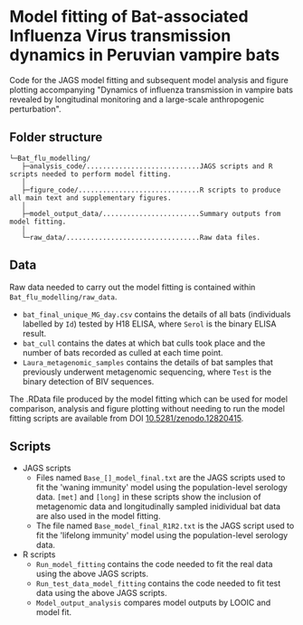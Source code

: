 
# Model fitting of Bat-associated Influenza Virus transmission dynamics in Peruvian vampire bats

Code for the JAGS model fitting and subsequent model analysis and figure plotting accompanying "Dynamics of influenza transmission in vampire bats revealed by longitudinal monitoring and a large-scale anthropogenic perturbation". 

## Folder structure

```
└─Bat_flu_modelling/
   ├─analysis_code/............................JAGS scripts and R scripts needed to perform model fitting.
   │ 
   ├─figure_code/..............................R scripts to produce all main text and supplementary figures.
   │ 
   ├─model_output_data/........................Summary outputs from model fitting.
   │ 
   └─raw_data/.................................Raw data files. 

```

## Data

Raw data needed to carry out the model fitting is contained within `Bat_flu_modelling/raw_data`. 

- `bat_final_unique_MG_day.csv` contains the details of all bats (individuals labelled by `Id`)  tested by H18 ELISA, where `Serol` is the binary ELISA result.
- `bat_cull` contains the dates at which bat culls took place and the number of bats recorded as culled at each time point.
- `Laura_metagenomic_samples` contains the details of bat samples that previously underwent metagenomic sequencing, where `Test` is the binary detection of BIV sequences.


The .RData file produced by the model fitting which can be used for model comparison, analysis and figure plotting without needing to run the model fitting scripts are available from DOI [10.5281/zenodo.12820415](https://zenodo.org/records/12820416).


## Scripts

- JAGS scripts
  - Files named `Base_[]_model_final.txt` are the JAGS scripts used to fit the 'waning immunity' model using the population-level serology data. `[met]` and `[long]` in these scripts show the inclusion of metagenomic data and longitudinally sampled inidividual bat data are also used in the model fitting.
  - The file named `Base_model_final_R1R2.txt` is the JAGS script used to fit the 'lifelong immunity' model using the population-level serology data. 
- R scripts
  - `Run_model_fitting` contains the code needed to fit the real data using the above JAGS scripts.
  - `Run_test_data_model_fitting` contains the code needed to fit test data using the above JAGS scripts.
  - `Model_output_analysis` compares model outputs by LOOIC and model fit.

